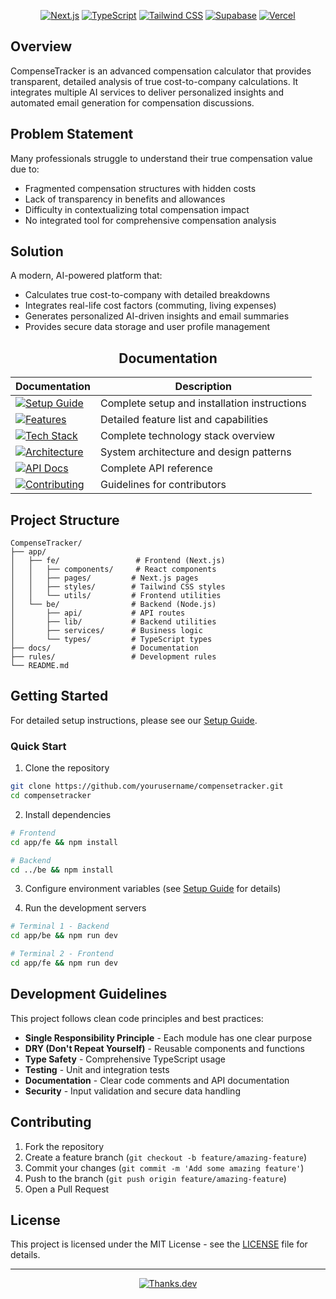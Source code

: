 <div align="center">

[![Next.js](https://img.shields.io/badge/Next.js-14-black?style=for-the-badge&logo=next.js)](https://nextjs.org/)
[![TypeScript](https://img.shields.io/badge/TypeScript-5.0-blue?style=for-the-badge&logo=typescript)](https://www.typescriptlang.org/)
[![Tailwind CSS](https://img.shields.io/badge/Tailwind_CSS-3.0-38B2AC?style=for-the-badge&logo=tailwind-css)](https://tailwindcss.com/)
[![Supabase](https://img.shields.io/badge/Supabase-1.0-green?style=for-the-badge&logo=supabase)](https://supabase.com/)
[![Vercel](https://img.shields.io/badge/Vercel-000000?style=for-the-badge&logo=vercel)](https://vercel.com/)

</div>

## Overview

CompenseTracker is an advanced compensation calculator that provides transparent, detailed analysis of true cost-to-company calculations. It integrates multiple AI services to deliver personalized insights and automated email generation for compensation discussions.

## Problem Statement

Many professionals struggle to understand their true compensation value due to:
- Fragmented compensation structures with hidden costs
- Lack of transparency in benefits and allowances
- Difficulty in contextualizing total compensation impact
- No integrated tool for comprehensive compensation analysis

## Solution

A modern, AI-powered platform that:
- Calculates true cost-to-company with detailed breakdowns
- Integrates real-life cost factors (commuting, living expenses)
- Generates personalized AI-driven insights and email summaries
- Provides secure data storage and user profile management

<div align="center">

## Documentation

| Documentation | Description |
|---------------|-------------|
| [![Setup Guide](https://img.shields.io/badge/Setup%20Guide-Complete-green?style=for-the-badge&logo=book)](docs/md/SETUP.md) | Complete setup and installation instructions |
| [![Features](https://img.shields.io/badge/Features-Detailed-blue?style=for-the-badge&logo=star)](docs/md/features.md) | Detailed feature list and capabilities |
| [![Tech Stack](https://img.shields.io/badge/Tech%20Stack-Overview-orange?style=for-the-badge&logo=code)](docs/md/tech-stack.md) | Complete technology stack overview |
| [![Architecture](https://img.shields.io/badge/Architecture-Design-purple?style=for-the-badge&logo=diagram)](docs/md/architecture.md) | System architecture and design patterns |
| [![API Docs](https://img.shields.io/badge/API%20Docs-Reference-red?style=for-the-badge&logo=api)](docs/md/api-documentation.md) | Complete API reference |
| [![Contributing](https://img.shields.io/badge/Contributing-Guidelines-yellow?style=for-the-badge&logo=github)](docs/md/contributing.md) | Guidelines for contributors |

</div>

## Project Structure

```
CompenseTracker/
├── app/
│   ├── fe/                 # Frontend (Next.js)
│   │   ├── components/     # React components
│   │   ├── pages/         # Next.js pages
│   │   ├── styles/        # Tailwind CSS styles
│   │   └── utils/         # Frontend utilities
│   └── be/                # Backend (Node.js)
│       ├── api/           # API routes
│       ├── lib/           # Backend utilities
│       ├── services/      # Business logic
│       └── types/         # TypeScript types
├── docs/                  # Documentation
├── rules/                 # Development rules
└── README.md
```

## Getting Started

For detailed setup instructions, please see our [Setup Guide](docs/md/SETUP.md).

### Quick Start

1. Clone the repository
```bash
git clone https://github.com/yourusername/compensetracker.git
cd compensetracker
```

2. Install dependencies
```bash
# Frontend
cd app/fe && npm install

# Backend  
cd ../be && npm install
```

3. Configure environment variables (see [Setup Guide](docs/md/SETUP.md) for details)

4. Run the development servers
```bash
# Terminal 1 - Backend
cd app/be && npm run dev

# Terminal 2 - Frontend
cd app/fe && npm run dev
```
## Development Guidelines

This project follows clean code principles and best practices:

- **Single Responsibility Principle** - Each module has one clear purpose
- **DRY (Don't Repeat Yourself)** - Reusable components and functions
- **Type Safety** - Comprehensive TypeScript usage
- **Testing** - Unit and integration tests
- **Documentation** - Clear code comments and API documentation
- **Security** - Input validation and secure data handling

## Contributing

1. Fork the repository
2. Create a feature branch (`git checkout -b feature/amazing-feature`)
3. Commit your changes (`git commit -m 'Add some amazing feature'`)
4. Push to the branch (`git push origin feature/amazing-feature`)
5. Open a Pull Request

## License

This project is licensed under the MIT License - see the [LICENSE](LICENSE) file for details.

---

<div align="center">
  
  [![Thanks.dev](https://img.shields.io/badge/Thanks.dev-JustineDevs-green?style=for-the-badge&logo=github)](https://thanks.dev/JustineDevs)

</div>
